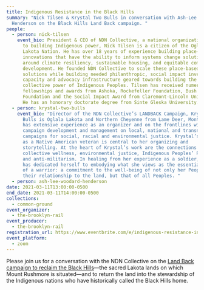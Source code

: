 ```yaml
---
title: Indigenous Resistance in the Black Hills
summary: "Nick Tilsen & Krystal Two Bulls in conversation with Ash-Lee Woodard
  Henderson on the Black Hills Land Back campaign. "
people:
  - person: nick-tilsen
    event_bio: President & CEO of NDN Collective, a national organization dedicated
      to building Indigenous power, Nick Tilsen is a citizen of the Oglala
      Lakota Nation. He has over 18 years of experience building place-based
      innovations that have the ability to inform systems change solutions
      around climate resiliency, sustainable housing, and equitable community
      development. He founded NDN Collective to scale these place-based
      solutions while building needed philanthropic, social impact investment,
      capacity and advocacy infrastructure geared towards building the
      collective power of Indigenous Peoples. Tilsen has received numerous
      fellowships and awards from Ashoka, Rockefeller Foundation, Bush
      Foundation and the Social Impact Award from Claremont-Lincoln University.
      He has an honorary doctorate degree from Sinte Gleska University.
  - person: krystal-two-bulls
    event_bio: "Director of the NDN Collective’s LANDBACK Campaign, Krystal Two
      Bulls is Oglala Lakota and Northern Cheyenne from Lame Deer, Montana. She
      has extensive experience as an organizer and on the frontlines with
      campaign development and management on local, national and transnational
      campaigns for social, racial and environmental justice. Krystal’s identity
      as a Native American veteran is central to her organizing and
      storytelling. At the heart of Krystal’s work are the connections between
      collective wellness, environmental justice, Indigenous Peoples’ Rights,
      and anti-militarism. In healing from her experience as a soldier, Krystal
      has dedicated herself to embodying what she views as the essential quality
      of a warrior: a commitment to the well-being of not only her People and
      their relationship to the land, but that of all Peoples. "
  - person: ash-lee-woodard-henderson
date: 2021-03-11T13:00:00-0500
end_date: 2021-03-11T14:00:00-0500
collections:
  - common-ground
event_organizer:
  - the-brooklyn-rail
event_producer:
  - the-brooklyn-rail
registration_url: https://www.eventbrite.com/e/indigenous-resistance-in-the-black-hills-tickets-143662441229
event_platform:
  - zoom
---
```

Please join us for a conversation with the NDN Collective on the [Land Back campaign to reclaim the Black Hills](https://ndncollective.org/ndn-collective-calls-for-closure-of-mount-rushmore-and-for-the-black-hills-to-be-returned-to-the-lakota/)—the sacred Lakota lands on which Mount Rushmore is situated—and to return the land into the stewardship of the Indigenous nations who have historically called the Black Hills home.